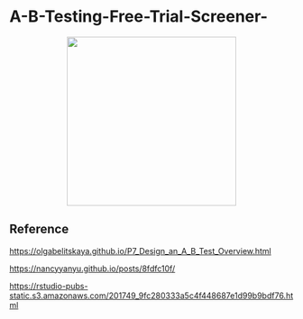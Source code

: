 # A-B-Testing-Free-Trial-Screener-

<p align="center">
  <img weight=500 height=300 src="https://user-images.githubusercontent.com/49653689/97252477-646e5e80-17e0-11eb-9d72-e7ed3bd39bea.png">
</p>


## Reference

https://olgabelitskaya.github.io/P7_Design_an_A_B_Test_Overview.html

https://nancyyanyu.github.io/posts/8fdfc10f/

https://rstudio-pubs-static.s3.amazonaws.com/201749_9fc280333a5c4f448687e1d99b9bdf76.html
